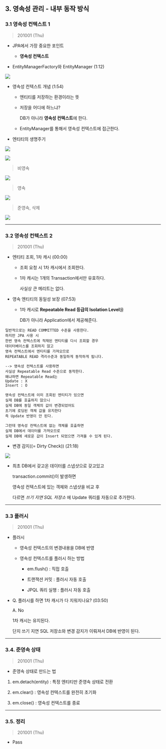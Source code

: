 
## 3. 영속성 관리 - 내부 동작 방식

### 3.1 영속성 컨텍스트 1

> 201001 (Thu)

* JPA에서 가장 중요한 포인트

    - **영속성 컨텍스트**

* EntityManagerFactory와 EntityManager (1:12)

![](./img/Chapter_3_1.png)

* 영속성 컨텍스트 개념 (1:54)

    - 엔티티를 저장하는 환경이라는 뜻

    - 저장을 어디에 하느냐? 

      DB가 아니라 **영속성 컨텍스트**에 한다.

    - EntityManager를 통해서 영속성 컨텍스트에 접근한다.

* 엔티티의 생명주기

![](./img/Chapter_3_2.png)

![](./img/Chapter_3_3.png)

> 비영속

![](./img/Chapter_3_4.png)

> 영속

![](./img/Chapter_3_5.png)

> 준영속, 삭제

![](./img/Chapter_3_6.png)

---


### 3.2 영속성 컨텍스트 2

> 201001 (Thu)

* 엔티티 조회, 1차 캐시 (00:00)

    - 조회 요청 시 1차 캐시에서 조회한다.

    - 1차 캐시는 1개의 Transaction에서만 유효하다.

      사실상 큰 메리트는 없다.

* 영속 엔티티의 동일성 보장 (07:53)

    - 1차 캐시로 **Repeatable Read 등급의 Isolation Level**을 

      DB가 아니라 Application에서 제공해준다.
      
```
일반적으로는 READ COMMITTED 수준을 사용한다.
하지만 JPA 사용 시
한번 영속 컨텍스트에 적재된 엔티티를 다시 조회할 경우 
데이터베이스를 조회하지 않고 
영속 컨텍스트에서 엔티티를 가져오므로 
REPEATABLE READ 격리수준과 동일하게 동작하게 됩니다.

--> 영속성 컨텍스트를 사용하면
사실상 Repeatable Read 수준으로 동작한다.
왜냐하면 Repeatable Read는 
Update : X
Insert : O

영속성 컨텍스트에 이미 조회된 엔티티가 있으면
실제 DB를 호출하지 않으니 
실제 DB에 동일 객체의 값이 변경되었어도
초기에 로딩된 객체 값을 유지한다
즉 Update 반영이 안 된다.

그런데 영속성 컨텍스트에 없는 객체를 호출하면
실제 DB에서 데이터를 가져오므로
실제 DB에 새로운 값이 Insert 되었으면 가져올 수 있게 된다.
```

* 변경 감지((= Dirty Check)) (21:18)

![](./img/Chapter_3_2_1.png)

* 최초 DB에서 갖고온 데이터를 스냅샷으로 갖고있고

  transaction.commit()이 발생하면

  영속성 컨텍스트에 있는 객체와 스냅샷을 비교 후

  다르면 *쓰기 지연 SQL 저장소* 에 Update 쿼리를 자동으로 추가한다.

---


### 3.3 플러시

> 201001 (Thu)

* 플러시 

    - 영속성 컨텍스트의 변경내용을 DB에 반영

    - 영속성 컨텍스트를 플러시 하는 방법
    
        - em.flush() : 직접 호출
      
        - 트랜잭션 커밋 : 플러시 자동 호출 
      
        - JPQL 쿼리 실행 : 플러시 자동 호출

* Q. 플러시를 하면 1차 캐시가 다 지워지나요? (03:50)

  A. No

  1차 캐시는 유지된다.

  단지 쓰기 지연 SQL 저장소와 변경 감지가 이뤄져서 DB에 반영이 된다.


---

### 3.4. 준영속 상태

> 201001 (Thu)

* 준영속 상태로 만드는 법

1. em.detach(entity) : 특정 엔티티만 준영속 상태로 전환

2. em.clear() : 영속성 컨텍스트를 완전히 초기화

3. em.close() : 영속성 컨텍스트를 종료


---


### 3.5. 정리

> 201001 (Thu)

* Pass

